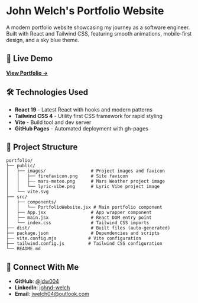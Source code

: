 # John Welch's Portfolio Website

A modern portfolio website showcasing my journey as a software engineer. Built with React and Tailwind CSS, featuring smooth animations, mobile-first design, and a sky blue theme.

## 🚀 Live Demo

**[View Portfolio →](https://www.john-welch.dev/)**

## 🛠️ Technologies Used

- **React 19** - Latest React with hooks and modern patterns
- **Tailwind CSS 4** - Utility first CSS framework for rapid styling
- **Vite** - Build tool and dev server
- **GitHub Pages** - Automated deployment with gh-pages

## 📁 Project Structure

```
portfolio/
├── public/
│   ├── images/                 # Project images and favicon
│   │   ├── firefavicon.png     # Site favicon
│   │   ├── mars-meteo.png      # Mars Weather project image
│   │   └── lyric-vibe.png      # Lyric Vibe project image
│   └── vite.svg
├── src/
│   ├── components/
│   │   └── PortfolioWebsite.jsx # Main portfolio component
│   ├── App.jsx                 # App wrapper component
│   ├── main.jsx                # React DOM entry point
│   └── index.css               # Tailwind CSS imports
├── dist/                       # Built files (auto-generated)
├── package.json                # Dependencies and scripts
├── vite.config.mjs            # Vite configuration
├── tailwind.config.js         # Tailwind CSS configuration
└── README.md
```

## 🤝 Connect With Me

- **GitHub**: [@jdw004](https://github.com/jdw004)
- **LinkedIn**: [johnd-welch](https://www.linkedin.com/in/johnd-welch/)
- **Email**: [jwelch04@outlook.com](mailto:jwelch04@outlook.com)


